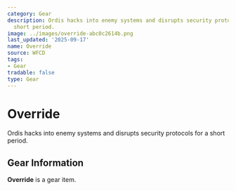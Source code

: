 ```yaml
---
category: Gear
description: Ordis hacks into enemy systems and disrupts security protocols for a
  short period.
image: ../images/override-abc0c2614b.png
last_updated: '2025-09-17'
name: Override
source: WFCD
tags:
- Gear
tradable: false
type: Gear
---
```


# Override

Ordis hacks into enemy systems and disrupts security protocols for a short period.

## Gear Information

**Override** is a gear item.

